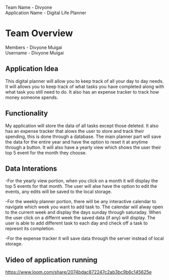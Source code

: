 Team Name - Divyone  
Application Name -  Digital Life Planner

# Team Overview
Members - Divyone Muigai  
Username - Divyone Muigai

## Application Idea
This digital planner will allow you to keep track of all your day to day needs. It will allows you to keep track of what tasks
you have completed along with what task you still need to do. It also has an expense tracker to track how money someone spends.
 
## Functionality
My application will store the data of all tasks except those deleted. It also has an expense tracker that alows the user to store 
and track their spending, this is done through a database. The main planner part will save the data for the entire year and 
have the option to reset it at anytime through a button. It will also have a yearly view which shows the user their top 5 
event for the month they choose.

## Data Interations
-For the yearly view portion, when you click on a month it will display the top 5 events for that month. The user will alse have
the option to edit the events, any edits will be saved to the local storage.

-For the weekly planner portion, there will be any interactive calendar to navigate which week you want to add task to. The
calendar will alway open to the current week and display the days sunday through saturaday. When the user click on a differnt 
week the saved data (if any) will display. The user is able to add different task to each day and check off a task to represnt
its completion.

-For the expense tracker it will save data through the server instead of local storage.

## Video of application running
https://www.loom.com/share/2074bdac872247c2ab3bc9b6c145625e

